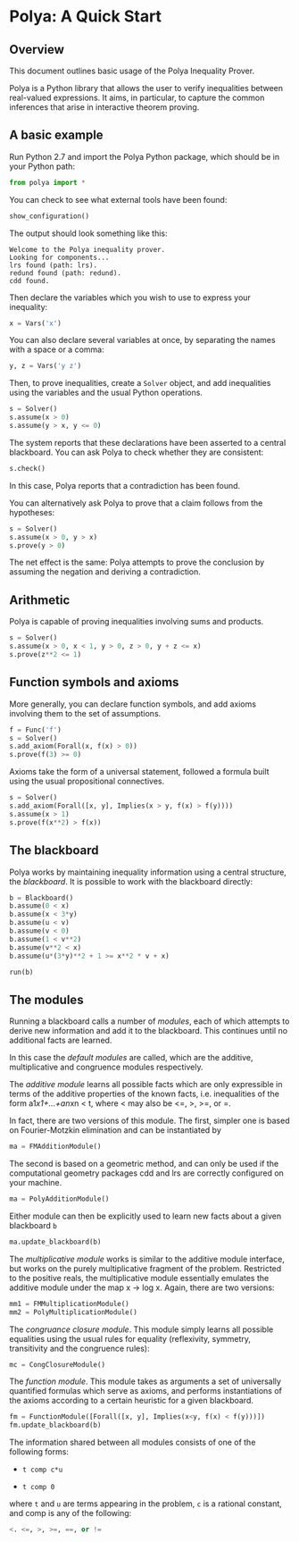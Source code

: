 Polya: A Quick Start
====================

Overview
--------

This document outlines basic usage of the Polya Inequality Prover.

Polya is a Python library that allows the user to verify inequalities between 
real-valued expressions. It aims, in particular, to capture the common 
inferences that arise in interactive theorem proving.


A basic example
---------------

Run Python 2.7 and import the Polya Python package, which should be in your 
Python path:

```python
from polya import *
```

You can check to see what external tools have been found:

```python
show_configuration()
```

The output should look something like this:

```
Welcome to the Polya inequality prover.
Looking for components...
lrs found (path: lrs).
redund found (path: redund).
cdd found.
```

Then declare the variables which you wish to use to express your inequality:

```python
x = Vars('x')
```

You can also declare several variables at once, by separating the names with a 
space or a comma:

```python
y, z = Vars('y z')
```

Then, to prove inequalities, create a ``Solver`` object, and add inequalities 
using the variables and the usual Python operations.

```python
s = Solver()
s.assume(x > 0)
s.assume(y > x, y <= 0)
```

The system reports that these declarations have been asserted to a central 
blackboard. You can ask Polya to check whether they are consistent:


```python
s.check()
```

In this case, Polya reports that a contradiction has been found.

You can alternatively ask Polya to prove that a claim follows from the 
hypotheses:

```python
s = Solver()
s.assume(x > 0, y > x)
s.prove(y > 0)
```

The net effect is the same: Polya attempts to prove the conclusion by
assuming the negation and deriving a contradiction.


Arithmetic
----------

Polya is capable of proving inequalities involving sums and products.

```python
s = Solver()
s.assume(x > 0, x < 1, y > 0, z > 0, y + z <= x)
s.prove(z**2 <= 1)
```


Function symbols and axioms
---------------------------

More generally, you can declare function symbols, and add axioms involving them 
to the set of assumptions.


```python
f = Func('f')
s = Solver()
s.add_axiom(Forall(x, f(x) > 0))
s.prove(f(3) >= 0)
```

Axioms take the form of a universal statement, followed a formula built using the 
usual propositional connectives.

```python
s = Solver()
s.add_axiom(Forall([x, y], Implies(x > y, f(x) > f(y))))
s.assume(x > 1)
s.prove(f(x**2) > f(x))
```


The blackboard
--------------

Polya works by maintaining inequality information using a central structure, the 
*blackboard*. It is possible to work with the blackboard directly:

```python
b = Blackboard()
b.assume(0 < x)
b.assume(x < 3*y)
b.assume(u < v)
b.assume(v < 0)
b.assume(1 < v**2)
b.assume(v**2 < x)
b.assume(u*(3*y)**2 + 1 >= x**2 * v + x)

run(b)
```

The modules
-----------

Running a blackboard calls a number of *modules*, each of which attempts to 
derive new information and add it to the blackboard. This continues until
no additional facts are learned.

In this case the *default modules* are called, which are the
additive, multiplicative and congruence modules respectively.

The *additive module* learns all possible facts which
are only expressible in terms of the additive properties of the
known facts, i.e. inequalities of the form a1*x1+...+an*xn < t,
where < may also be <=, >, >=, or =.
   
In fact, there are two versions of this module. The first,
simpler one is based on Fourier-Motzkin elimination and can be
instantiated by

```python        
ma = FMAdditionModule()
```

The second is based on a geometric method, and can only be used if
the computational geometry packages cdd and lrs are correctly configured on 
your machine.

```python     
ma = PolyAdditionModule()
```

Either module can then be explicitly used to learn new facts about
a given blackboard ``b``

```python
ma.update_blackboard(b)
```

The *multiplicative module* works is similar to the additive module interface, 
but works on the purely multiplicative fragment of the problem. Restricted to
the positive reals, the multiplicative module essentially emulates the additive
module under the map x -> log x. Again, there are two versions:

```python
mm1 = FMMultiplicationModule()
mm2 = PolyMultiplicationModule()
```

The *congruance closure module*. This module simply learns all possible equalities 
using the usual rules for equality (reflexivity, symmetry, transitivity and the 
congruence rules):
   
```python
mc = CongClosureModule()
```

The *function module*. This module takes as arguments a set of universally 
quantified formulas which serve as axioms, and performs instantiations of the 
axioms according to a certain heuristic for a given blackboard.

```python
fm = FunctionModule([Forall([x, y], Implies(x<y, f(x) < f(y)))])
fm.update_blackboard(b)
```

The information shared between all modules consists of one of the following 
forms:

* `t comp c*u`

* `t comp 0`

where `t` and `u` are terms appearing in the problem, `c` is a rational constant, and
comp is any of the following:
 
```python
<. <=, >, >=, ==, or !=
``` 
 